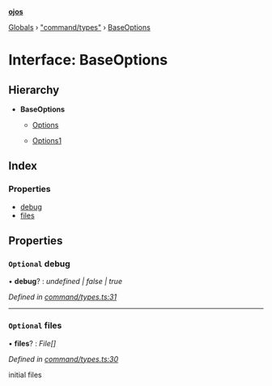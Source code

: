 **[ojos](../README.md)**

[Globals](../README.md) › ["command/types"](../modules/_command_types_.md) › [BaseOptions](_command_types_.baseoptions.md)

# Interface: BaseOptions

## Hierarchy

* **BaseOptions**

  * [Options](_command_types_.options.md)

  * [Options1](_command_types_.options1.md)

## Index

### Properties

* [debug](_command_types_.baseoptions.md#optional-debug)
* [files](_command_types_.baseoptions.md#optional-files)

## Properties

### `Optional` debug

• **debug**? : *undefined | false | true*

*Defined in [command/types.ts:31](https://github.com/cancerberoSgx/mirada/blob/f2ba50d/ojos/src/command/types.ts#L31)*

___

### `Optional` files

• **files**? : *File[]*

*Defined in [command/types.ts:30](https://github.com/cancerberoSgx/mirada/blob/f2ba50d/ojos/src/command/types.ts#L30)*

initial files
